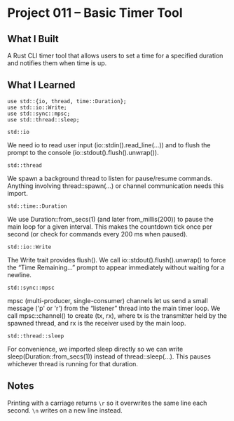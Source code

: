 # Project 011 – Basic Timer Tool

## What I Built
A Rust CLI timer tool that allows users to set a time for a specified duration and notifies them when time is up.

## What I Learned
```
use std::{io, thread, time::Duration};
use std::io::Write;
use std::sync::mpsc;
use std::thread::sleep;
```

```
std::io
```

We need io to read user input (io::stdin().read_line(...)) and to flush the prompt to the console (io::stdout().flush().unwrap()).

```
std::thread
```

We spawn a background thread to listen for pause/resume commands. Anything involving thread::spawn(...) or channel communication needs this import.

```
std::time::Duration
```

We use Duration::from_secs(1) (and later from_millis(200)) to pause the main loop for a given interval. This makes the countdown tick once per second (or check for commands every 200 ms when paused).

```
std::io::Write
```

The Write trait provides flush(). We call io::stdout().flush().unwrap() to force the “Time Remaining…” prompt to appear immediately without waiting for a newline.

```
std::sync::mpsc
```

mpsc (multi-producer, single-consumer) channels let us send a small message ('p' or 'r') from the “listener” thread into the main timer loop. We call mpsc::channel() to create (tx, rx), where tx is the transmitter held by the spawned thread, and rx is the receiver used by the main loop.

```
std::thread::sleep
```

For convenience, we imported sleep directly so we can write sleep(Duration::from_secs(1)) instead of thread::sleep(...). This pauses whichever thread is running for that duration.
## Notes
Printing with a carriage returns `\r` so it overwrites the same line each second. `\n` writes on  a new line instead.

